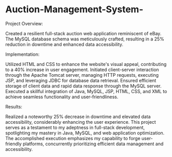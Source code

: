 # Auction-Management-System-
Project Overview:  

Created a resilient full-stack auction web application reminiscent of eBay. The MySQL database schema was meticulously crafted, resulting in a 25% reduction in downtime and enhanced data accessibility.

  
Implementation:    

Utilized HTML and CSS to enhance the website's visual appeal, contributing to a 40% increase in user engagement.
Initiated client-server interaction through the Apache Tomcat server, managing HTTP requests, executing JSP, and leveraging JDBC for database data retrieval.
Ensured efficient storage of client data and rapid data response through the MySQL server.
Executed a skillful integration of Java, MySQL, JSP, HTML, CSS, and XML to achieve seamless functionality and user-friendliness.

  
Results:    

Realized a noteworthy 25% decrease in downtime and elevated data accessibility, considerably enhancing the user experience. This project serves as a testament to my adeptness in full-stack development, spotlighting my mastery in Java, MySQL, and web application optimization. The accomplished execution emphasizes my capability to forge user-friendly platforms, concurrently prioritizing efficient data management and accessibility.





